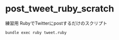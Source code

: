 # post_tweet_ruby_scratch

練習用 RubyでTwitterにpostするだけのスクリプト

```bash
bundle exec ruby tweet.ruby
```
